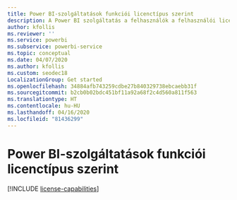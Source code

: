 ```yaml
---
title: Power BI-szolgáltatások funkciói licenctípus szerint
description: A Power BI szolgáltatás a felhasználók a felhasználói licencek típusa (ingyenes vagy pro) és az alapján meghatározott képességekkel rendelkeznek, hogy a használt tartalom egy Power BI Premium-kapacitáshoz hozzárendelt munkaterületen található-e.
author: kfollis
ms.reviewer: ''
ms.service: powerbi
ms.subservice: powerbi-service
ms.topic: conceptual
ms.date: 04/07/2020
ms.author: kfollis
ms.custom: seodec18
LocalizationGroup: Get started
ms.openlocfilehash: 34884afb743259cdbe27b840329738ebcaebb31f
ms.sourcegitcommit: b2cb0b02bdc451bf11a92a68f2c4d560a811f563
ms.translationtype: HT
ms.contentlocale: hu-HU
ms.lasthandoff: 04/16/2020
ms.locfileid: "81436299"
---
```

# <a name="power-bi-service-features-by-license-type"></a>Power BI-szolgáltatások funkciói licenctípus szerint

[!INCLUDE [license-capabilities](includes/license-capabilities.md)]

